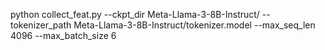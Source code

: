 python collect_feat.py --ckpt_dir Meta-Llama-3-8B-Instruct/ --tokenizer_path Meta-Llama-3-8B-Instruct/tokenizer.model --max_seq_len 4096 --max_batch_size 6